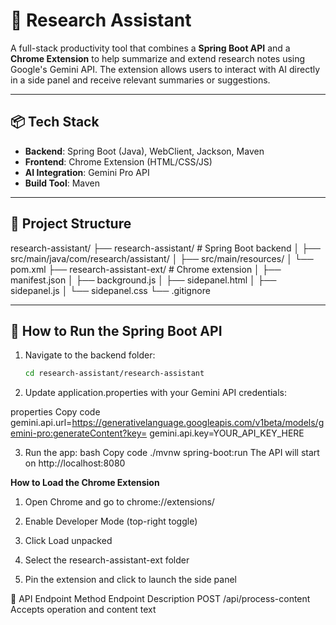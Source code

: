 # 🧠 Research Assistant

A full-stack productivity tool that combines a **Spring Boot API** and a **Chrome Extension** to help summarize and extend research notes using Google's Gemini API. The extension allows users to interact with AI directly in a side panel and receive relevant summaries or suggestions.

---

## 📦 Tech Stack

- **Backend**: Spring Boot (Java), WebClient, Jackson, Maven  
- **Frontend**: Chrome Extension (HTML/CSS/JS)  
- **AI Integration**: Gemini Pro API  
- **Build Tool**: Maven

---

## 📂 Project Structure

research-assistant/
├── research-assistant/ # Spring Boot backend
│ ├── src/main/java/com/research/assistant/
│ ├── src/main/resources/
│ └── pom.xml
├── research-assistant-ext/ # Chrome extension
│ ├── manifest.json
│ ├── background.js
│ ├── sidepanel.html
│ ├── sidepanel.js
│ └── sidepanel.css
└── .gitignore

---

## 🚀 How to Run the Spring Boot API

1. Navigate to the backend folder:
   ```bash
   cd research-assistant/research-assistant

2. Update application.properties with your Gemini API credentials:

properties
Copy code
gemini.api.url=https://generativelanguage.googleapis.com/v1beta/models/gemini-pro:generateContent?key=
gemini.api.key=YOUR_API_KEY_HERE

3. Run the app:
bash
Copy code
./mvnw spring-boot:run
The API will start on http://localhost:8080



**How to Load the Chrome Extension**
1. Open Chrome and go to chrome://extensions/

2. Enable Developer Mode (top-right toggle)

3. Click Load unpacked

4. Select the research-assistant-ext folder

5. Pin the extension and click to launch the side panel

🔗 API Endpoint
Method	Endpoint	Description
POST	/api/process-content	Accepts operation and content text


